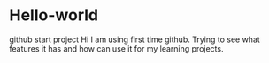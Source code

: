 # Hello-world
github start project
Hi I am using first time github. Trying to see what features it has and how can use it for my learning projects.
